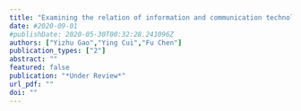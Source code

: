 ```yaml
---
title: "Examining the relation of information and communication technology usage to collaborative problem solving by hierarchical linear modeling"
date: #2020-09-01
#publishDate: 2020-05-30T00:32:28.241096Z
authors: ["Yizhu Gao","Ying Cui","Fu Chen"]
publication_types: ["2"]
abstract: ""
featured: false
publication: "*Under Review*"
url_pdf: ""
doi: ""
---
```



